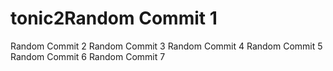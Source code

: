 # tonic2Random Commit 1
Random Commit 2
Random Commit 3
Random Commit 4
Random Commit 5
Random Commit 6
Random Commit 7
